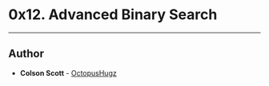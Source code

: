 # 0x12. Advanced Binary Search

---

## Author
* **Colson Scott** - [OctopusHugz](https://github.com/OctopusHugz)
